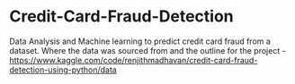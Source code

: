 # Credit-Card-Fraud-Detection
Data Analysis and Machine learning to predict credit card fraud from a dataset.
Where the data was sourced from and the outline for the project - https://www.kaggle.com/code/renjithmadhavan/credit-card-fraud-detection-using-python/data
